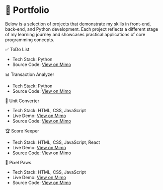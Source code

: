 # 📁 Portfolio

Below is a selection of projects that demonstrate my skills in front-end, back-end, and Python development. Each project reflects a different stage of my learning journey and showcases practical applications of core programming concepts.


✅ ToDo List
- Tech Stack: Python
- Source Code: [View on Mimo](https://mimo.org/web/shared/6947703)  


📊 Transaction Analyzer
- Tech Stack: Python
- Source Code: [View on Mimo](https://mimo.org/web/shared/6984545)  


🔄 Unit Converter
- Tech Stack: HTML, CSS, JavaScript
- Live Demo: [View on Mimo](https://c2f5gb.mimo.run/index.html)
- Source Code: [View on Mimo](https://mimo.org/web/shared/6419992)  


🏆 Score Keeper
- Tech Stack: HTML, CSS, JavaScript, React
- Live Demo: [View on Mimo](https://tsae0v.mimo.run/)
- Source Code: [View on Mimo](https://mimo.org/web/shared/6667891)  


🐾 Pixel Paws
- Tech Stack: HTML, CSS, JavaScript
- Live Demo: [View on Mimo](https://tzp4ra.mimo.run/index.html)
- Source Code: [View on Mimo](https://mimo.org/web/shared/6626147)  







